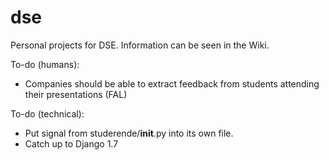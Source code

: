 dse
===

Personal projects for DSE. Information can be seen in the Wiki.

To-do (humans):
* Companies should be able to extract feedback from students attending their presentations (FAL)

To-do (technical):
* Put signal from studerende/__init__.py into its own file.
* Catch up to Django 1.7
